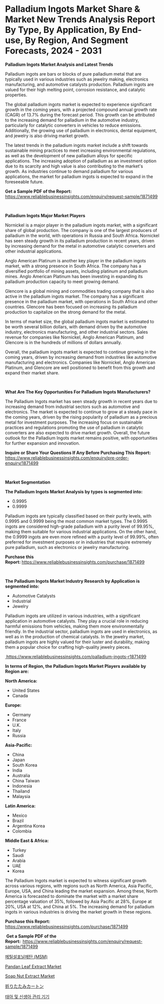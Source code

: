 <p><h1>Palladium Ingots Market Share & Market New Trends Analysis Report By Type, By Application, By End-use, By Region, And Segment Forecasts, 2024 - 2031</h1></p><p><strong>Palladium Ingots Market Analysis and Latest Trends</strong></p>
<p><p>Palladium ingots are bars or blocks of pure palladium metal that are typically used in various industries such as jewelry making, electronics manufacturing, and automotive catalysts production. Palladium ingots are valued for their high melting point, corrosion resistance, and catalytic properties.</p><p>The global palladium ingots market is expected to experience significant growth in the coming years, with a projected compound annual growth rate (CAGR) of 13.7% during the forecast period. This growth can be attributed to the increasing demand for palladium in the automotive industry, particularly for catalytic converters in vehicles to reduce emissions. Additionally, the growing use of palladium in electronics, dental equipment, and jewelry is also driving market growth.</p><p>The latest trends in the palladium ingots market include a shift towards sustainable mining practices to meet increasing environmental regulations, as well as the development of new palladium alloys for specific applications. The increasing adoption of palladium as an investment option due to its scarcity and high value is also contributing to the market's growth. As industries continue to demand palladium for various applications, the market for palladium ingots is expected to expand in the foreseeable future.</p></p>
<p><strong>Get a Sample PDF of the Report:&nbsp;</strong> <a href="https://www.reliablebusinessinsights.com/enquiry/request-sample/1871499">https://www.reliablebusinessinsights.com/enquiry/request-sample/1871499</a></p>
<p>&nbsp;</p>
<p><strong>Palladium Ingots Major Market Players</strong></p>
<p><p>Nornickel is a major player in the palladium ingots market, with a significant share of global production. The company is one of the largest producers of palladium in the world, with operations in Russia and South Africa. Nornickel has seen steady growth in its palladium production in recent years, driven by increasing demand for the metal in automotive catalytic converters and other industrial applications.</p><p>Anglo American Platinum is another key player in the palladium ingots market, with a strong presence in South Africa. The company has a diversified portfolio of mining assets, including platinum and palladium mines. Anglo American Platinum has been investing in expanding its palladium production capacity to meet growing demand.</p><p>Glencore is a global mining and commodities trading company that is also active in the palladium ingots market. The company has a significant presence in the palladium market, with operations in South Africa and other countries. Glencore has been focused on increasing its palladium production to capitalize on the strong demand for the metal.</p><p>In terms of market size, the global palladium ingots market is estimated to be worth several billion dollars, with demand driven by the automotive industry, electronics manufacturing, and other industrial sectors. Sales revenue for companies like Nornickel, Anglo American Platinum, and Glencore is in the hundreds of millions of dollars annually.</p><p>Overall, the palladium ingots market is expected to continue growing in the coming years, driven by increasing demand from industries like automotive manufacturing and electronics. Companies like Nornickel, Anglo American Platinum, and Glencore are well positioned to benefit from this growth and expand their market share.</p></p>
<p>&nbsp;</p>
<p><strong>What Are The Key Opportunities For Palladium Ingots Manufacturers?</strong></p>
<p><p>The Palladium Ingots market has seen steady growth in recent years due to increasing demand from industrial sectors such as automotive and electronics. The market is expected to continue to grow at a steady pace in the coming years, driven by the rising popularity of palladium as a precious metal for investment purposes. The increasing focus on sustainable practices and regulations promoting the use of palladium in catalytic converters are also expected to drive market growth. Overall, the future outlook for the Palladium Ingots market remains positive, with opportunities for further expansion and innovation.</p></p>
<p><strong>Inquire or Share Your Questions If Any Before Purchasing This Report:</strong> <a href="https://www.reliablebusinessinsights.com/enquiry/pre-order-enquiry/1871499">https://www.reliablebusinessinsights.com/enquiry/pre-order-enquiry/1871499</a></p>
<p>&nbsp;</p>
<p><strong>Market Segmentation</strong></p>
<p><strong>The Palladium Ingots Market Analysis by types is segmented into:</strong></p>
<p><ul><li>0.9995</li><li>0.9999</li></ul></p>
<p><p>Palladium ingots are typically classified based on their purity levels, with 0.9995 and 0.9999 being the most common market types. The 0.9995 ingots are considered high-grade palladium with a purity level of 99.95%, making them suitable for various industrial applications. On the other hand, the 0.9999 ingots are even more refined with a purity level of 99.99%, often preferred for investment purposes or in industries that require extremely pure palladium, such as electronics or jewelry manufacturing.</p></p>
<p><strong>Purchase this Report:&nbsp;</strong><a href="https://www.reliablebusinessinsights.com/purchase/1871499">https://www.reliablebusinessinsights.com/purchase/1871499</a></p>
<p>&nbsp;</p>
<p><strong>The Palladium Ingots Market Industry Research by Application is segmented into:</strong></p>
<p><ul><li>Automotive Catalysts</li><li>Industrial</li><li>Jewelry</li></ul></p>
<p><p>Palladium ingots are utilized in various industries, with a significant application in automotive catalysts. They play a crucial role in reducing harmful emissions from vehicles, making them more environmentally friendly. In the industrial sector, palladium ingots are used in electronics, as well as in the production of chemical catalysts. In the jewelry market, palladium ingots are highly valued for their luster and durability, making them a popular choice for crafting high-quality jewelry pieces.</p></p>
<p><a href="https://www.reliablebusinessinsights.com/palladium-ingots-r1871499">&nbsp;https://www.reliablebusinessinsights.com/palladium-ingots-r1871499</a></p>
<p><strong>In terms of Region, the Palladium Ingots Market Players available by Region are:</strong></p>
<p>
    <p> <strong> North America: </strong>
        <ul>
            <li>United States</li>
            <li>Canada</li>
        </ul>
        </p> 
    <p> <strong> Europe: </strong>
        <ul>
            <li>Germany</li>
            <li>France</li>
            <li>U.K.</li>
            <li>Italy</li>
            <li>Russia</li>
        </ul>
        </p> 
    <p> <strong> Asia-Pacific: </strong>
        <ul>
            <li>China</li>
            <li>Japan</li>
            <li>South Korea</li>
            <li>India</li>
            <li>Australia</li>
            <li>China Taiwan</li>
            <li>Indonesia</li>
            <li>Thailand</li>
            <li>Malaysia</li>
        </ul>
        </p> 
    <p> <strong> Latin America: </strong>
        <ul>
            <li>Mexico</li>
            <li>Brazil</li>
            <li>Argentina Korea</li>
            <li>Colombia</li>
        </ul>
        </p> 
    <p> <strong> Middle East & Africa: </strong>
        <ul>
            <li>Turkey</li>
            <li>Saudi</li>
            <li>Arabia</li>
            <li>UAE</li>
            <li>Korea</li>
        </ul>
    </p>
    </p>
<p><p>The Palladium Ingots market is expected to witness significant growth across various regions, with regions such as North America, Asia Pacific, Europe, USA, and China leading the market expansion. Among these, North America is forecasted to dominate the market with a market share percentage valuation of 35%, followed by Asia Pacific at 28%, Europe at 20%, USA at 12%, and China at 5%. The increasing demand for palladium ingots in various industries is driving the market growth in these regions.</p></p>
<p><strong>Purchase this Report: </strong><a href="https://www.reliablebusinessinsights.com/purchase/1871499">https://www.reliablebusinessinsights.com/purchase/1871499</a></p>
<p>&nbsp;<strong>Get a Sample PDF of the Report:&nbsp;&nbsp;</strong><a href="https://www.reliablebusinessinsights.com/enquiry/request-sample/1871499">https://www.reliablebusinessinsights.com/enquiry/request-sample/1871499</a></p>
<p><strong></strong></p>
<p><p><a href="https://medium.com/@ukaszduda1/%EA%B8%80%EB%A1%9C%EB%B2%8C-%EB%A9%94%ED%8B%B8%EC%84%A4%ED%8F%B0%EC%9D%BC%EB%A9%94%ED%83%84-msm-%EC%8B%9C%EC%9E%A5-%EA%B8%B0%ED%9A%8C-%EB%B0%8F-2024%EB%85%84%EB%B6%80%ED%84%B0-2031%EB%85%84%EA%B9%8C%EC%A7%80%EC%9D%98-%EC%98%88%EC%B8%A1is-there-anything-else-i-can-help-you-with-a696c5019cb6">메틸설포닐메탄 (MSM)</a></p><p><a href="https://github.com/NorbertYates/Market-Research-Report-List-5/blob/main/pandan-leaf-extract-market.md">Pandan Leaf Extract Market</a></p><p><a href="https://github.com/prosalinda88/Market-Research-Report-List-5/blob/main/soap-nut-extract-market.md">Soap Nut Extract Market</a></p><p><a href="https://medium.com/@ofpaqrof92/%E6%8A%98%E3%82%8A%E3%81%9F%E3%81%9F%E3%81%BF%E5%BC%8F%E3%82%AB%E3%83%BC%E3%83%88%E3%83%B3%E6%A5%AD%E7%95%8C%E5%88%86%E6%9E%90%E3%83%AC%E3%83%9D%E3%83%BC%E3%83%88-%E3%82%A2%E3%83%97%E3%83%AA%E3%82%B1%E3%83%BC%E3%82%B7%E3%83%A7%E3%83%B3-%E5%9C%B0%E5%9F%9F-%E7%AB%B6%E4%BA%89%E6%88%A6%E7%95%A5%E3%81%AB%E3%82%88%E3%82%8B%E5%B8%82%E5%A0%B4%E8%A6%8F%E6%A8%A1-%E3%82%B7%E3%82%A7%E3%82%A2-%E3%83%88%E3%83%AC%E3%83%B3%E3%83%89-2024%E5%B9%B4-2031%E5%B9%B4-55c3a0a1f089">折りたたみカートン</a></p><p><a href="https://medium.com/@ukaszduda1/%EA%B8%80%EB%A1%9C%EB%B2%8C-%ED%83%9C%EC%95%84-%EB%B0%8F-%EC%8B%A0%EC%83%9D%EC%95%84-%EC%B9%98%EB%A3%8C-%EC%9E%A5%EB%B9%84-%EC%8B%9C%EC%9E%A5-%EA%B7%9C%EB%AA%A8%EB%8A%94-%EC%82%B0%EC%97%85-%EC%A0%84%EB%A7%9D%EC%97%90-%EB%94%B0%EB%A5%B4%EB%A9%B4-2024%EB%85%84%EB%B6%80%ED%84%B0-2031%EB%85%84%EA%B9%8C%EC%A7%80-%EC%9D%98-cagr%EB%A5%BC-%EA%B2%BD%ED%97%98%ED%95%A0-%EA%B2%83%EC%9C%BC%EB%A1%9C-%EC%98%88%EC%83%81%EB%90%A9%EB%8B%88%EB%8B%A4-6160e1db338b">태아 및 신생아 관리 기기</a></p></p>